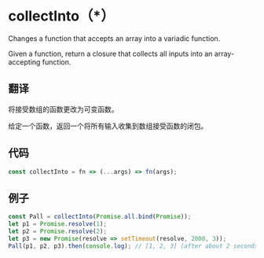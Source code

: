 # collectInto（*）

Changes a function that accepts an array into a variadic function.

Given a function, return a closure that collects all inputs into an array-accepting function.

## 翻译

将接受数组的函数更改为可变函数。

给定一个函数，返回一个将所有输入收集到数组接受函数的闭包。

## 代码

```js
const collectInto = fn => (...args) => fn(args);
```

## 例子

```js
const Pall = collectInto(Promise.all.bind(Promise));
let p1 = Promise.resolve(1);
let p2 = Promise.resolve(2);
let p3 = new Promise(resolve => setTimeout(resolve, 2000, 3));
Pall(p1, p2, p3).then(console.log); // [1, 2, 3] (after about 2 seconds)
```
